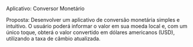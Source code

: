 Aplicativo: Conversor Monetário

Proposta:
Desenvolver um aplicativo de conversão monetária simples e intuitivo. O usuário poderá informar o valor em sua moeda local e, com um único toque, obterá o valor convertido em dólares americanos (USD), utilizando a taxa de câmbio atualizada.
